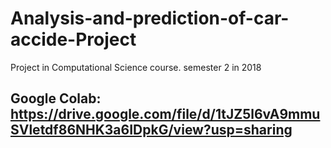 # Analysis-and-prediction-of-car-accide-Project
Project in Computational Science course. semester 2 in 2018
## Google Colab: https://drive.google.com/file/d/1tJZ5l6vA9mmuSVletdf86NHK3a6IDpkG/view?usp=sharing

